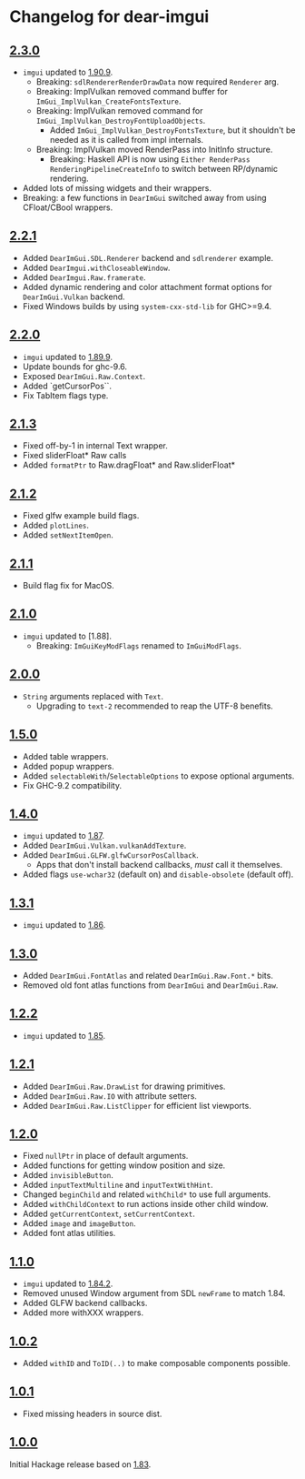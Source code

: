 # Changelog for dear-imgui

## [2.3.0]

- `imgui` updated to [1.90.9].
    * Breaking: `sdlRendererRenderDrawData` now required `Renderer` arg.
    * Breaking: ImplVulkan removed command buffer for `ImGui_ImplVulkan_CreateFontsTexture`.
    * Breaking: ImplVulkan removed command for `ImGui_ImplVulkan_DestroyFontUploadObjects`.
      + Added `ImGui_ImplVulkan_DestroyFontsTexture`, but it shouldn't be needed as it is called from impl internals.
    * Breaking: ImplVulkan moved RenderPass into InitInfo structure.
      + Breaking: Haskell API is now using `Either RenderPass RenderingPipelineCreateInfo` to switch between RP/dynamic rendering.
- Added lots of missing widgets and their wrappers.
- Breaking: a few functions in `DearImGui` switched away from using CFloat/CBool wrappers.

## [2.2.1]

- Added `DearImGui.SDL.Renderer` backend and `sdlrenderer` example.
- Added `DearImgui.withCloseableWindow`.
- Added `DearImgui.Raw.framerate`.
- Added dynamic rendering and color attachment format options for `DearImGui.Vulkan` backend.
- Fixed Windows builds by using `system-cxx-std-lib` for GHC>=9.4.

## [2.2.0]

- `imgui` updated to [1.89.9].
- Update bounds for ghc-9.6.
- Exposed `DearImGui.Raw.Context`.
- Added `getCursorPos``.
- Fix TabItem flags type.

## [2.1.3]

- Fixed off-by-1 in internal Text wrapper.
- Fixed sliderFloat* Raw calls
- Added `formatPtr` to Raw.dragFloat* and Raw.sliderFloat*

## [2.1.2]

- Fixed glfw example build flags.
- Added `plotLines`.
- Added `setNextItemOpen`.

## [2.1.1]

- Build flag fix for MacOS.

## [2.1.0]

- `imgui` updated to [1.88].
    * Breaking: `ImGuiKeyModFlags` renamed to `ImGuiModFlags`.

## [2.0.0]

- `String` arguments replaced with `Text`.
  * Upgrading to `text-2` recommended to reap the UTF-8 benefits.

## [1.5.0]

- Added table wrappers.
- Added popup wrappers.
- Added `selectableWith`/`SelectableOptions` to expose optional arguments.
- Fix GHC-9.2 compatibility.

## [1.4.0]

- `imgui` updated to [1.87].
- Added `DearImGui.Vulkan.vulkanAddTexture`.
- Added `DearImGui.GLFW.glfwCursorPosCallback`.
  * Apps that don't install backend callbacks, *must* call it themselves.
- Added flags `use-wchar32` (default on) and `disable-obsolete` (default off).

## [1.3.1]

- `imgui` updated to [1.86].

## [1.3.0]

- Added `DearImGui.FontAtlas` and related `DearImGui.Raw.Font.*` bits.
- Removed old font atlas functions from `DearImGui` and `DearImGui.Raw`.

## [1.2.2]

- `imgui` updated to [1.85].

## [1.2.1]

- Added `DearImGui.Raw.DrawList` for drawing primitives.
- Added `DearImGui.Raw.IO` with attribute setters.
- Added `DearImGui.Raw.ListClipper` for efficient list viewports.

## [1.2.0]

- Fixed `nullPtr` in place of default arguments.
- Added functions for getting window position and size.
- Added `invisibleButton`.
- Added `inputTextMultiline` and `inputTextWithHint`.
- Changed `beginChild` and related `withChild*` to use full arguments.
- Added `withChildContext` to run actions inside other child window.
- Added `getCurrentContext`, `setCurrentContext`.
- Added `image` and `imageButton`.
- Added font atlas utilities.

## [1.1.0]

- `imgui` updated to [1.84.2].
- Removed unused Window argument from SDL `newFrame` to match 1.84.
- Added GLFW backend callbacks.
- Added more withXXX wrappers.

## [1.0.2]

- Added `withID` and `ToID(..)` to make composable components possible.

## [1.0.1]

- Fixed missing headers in source dist.

## [1.0.0]

Initial Hackage release based on [1.83].

[1.0.0]: https://github.com/haskell-game/dear-imgui.hs/tree/v1.0.0
[1.0.1]: https://github.com/haskell-game/dear-imgui.hs/tree/v1.0.1
[1.0.2]: https://github.com/haskell-game/dear-imgui.hs/tree/v1.0.2
[1.1.0]: https://github.com/haskell-game/dear-imgui.hs/tree/v1.1.0
[1.2.0]: https://github.com/haskell-game/dear-imgui.hs/tree/v1.2.0
[1.2.1]: https://github.com/haskell-game/dear-imgui.hs/tree/v1.2.1
[1.2.2]: https://github.com/haskell-game/dear-imgui.hs/tree/v1.2.2
[1.3.0]: https://github.com/haskell-game/dear-imgui.hs/tree/v1.3.0
[1.3.1]: https://github.com/haskell-game/dear-imgui.hs/tree/v1.3.1
[1.4.0]: https://github.com/haskell-game/dear-imgui.hs/tree/v1.4.0
[1.5.0]: https://github.com/haskell-game/dear-imgui.hs/tree/v1.5.0
[2.0.0]: https://github.com/haskell-game/dear-imgui.hs/tree/v2.0.0
[2.1.0]: https://github.com/haskell-game/dear-imgui.hs/tree/v2.1.0
[2.1.1]: https://github.com/haskell-game/dear-imgui.hs/tree/v2.1.1
[2.1.2]: https://github.com/haskell-game/dear-imgui.hs/tree/v2.1.2
[2.1.3]: https://github.com/haskell-game/dear-imgui.hs/tree/v2.1.3
[2.2.0]: https://github.com/haskell-game/dear-imgui.hs/tree/v2.2.0
[2.2.1]: https://github.com/haskell-game/dear-imgui.hs/tree/v2.2.1
[2.3.0]: https://github.com/haskell-game/dear-imgui.hs/tree/v2.3.0

[1.90.9]: https://github.com/ocornut/imgui/releases/tag/v1.90.9
[1.89.9]: https://github.com/ocornut/imgui/releases/tag/v1.89.9
[1.87]: https://github.com/ocornut/imgui/releases/tag/v1.87
[1.86]: https://github.com/ocornut/imgui/releases/tag/v1.86
[1.85]: https://github.com/ocornut/imgui/releases/tag/v1.85
[1.84.2]: https://github.com/ocornut/imgui/releases/tag/v1.84.2
[1.83]: https://github.com/ocornut/imgui/releases/tag/v1.83
